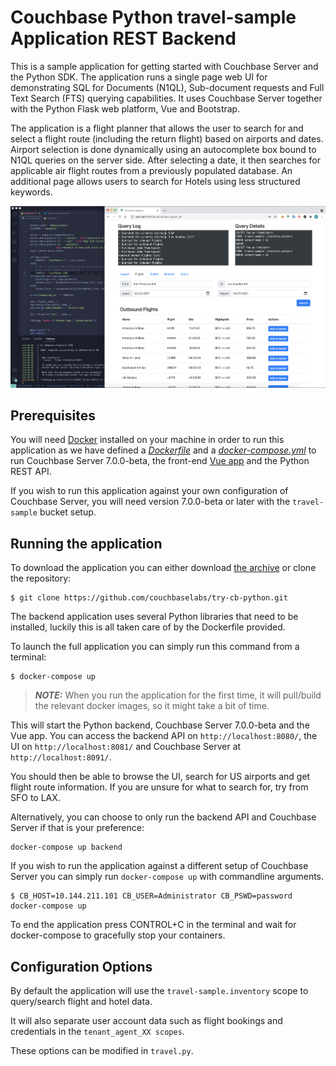 # Couchbase Python travel-sample Application REST Backend
This is a sample application for getting started with Couchbase Server and the Python SDK. 
The application runs a single page web UI for demonstrating SQL for Documents (N1QL), Sub-document requests and Full Text Search (FTS) querying capabilities. 
It uses Couchbase Server together with the Python Flask web platform, Vue and Bootstrap.

The application is a flight planner that allows the user to search for and select a flight route (including the return flight) based on airports and dates. 
Airport selection is done dynamically using an autocomplete box bound to N1QL queries on the server side. After selecting a date, it then searches 
for applicable air flight routes from a previously populated database. An additional page allows users to search for Hotels using less structured keywords.

![Application](app.png)

## Prerequisites
You will need [Docker](https://docs.docker.com/get-docker/) installed on your machine in order to run this application as we have defined a [_Dockerfile_](Dockerfile) and a [_docker-compose.yml_](docker-compose.yml) to run Couchbase Server 7.0.0-beta, the front-end [Vue app](https://github.com/couchbaselabs/try-cb-frontend-v2.git) and the Python REST API.

If you wish to run this application against your own configuration of Couchbase Server, you will need version 7.0.0-beta or later with the `travel-sample` bucket setup.

## Running the application
To download the application you can either download [the archive](https://github.com/couchbaselabs/try-cb-python/archive/master.zip) or clone the repository:

```
$ git clone https://github.com/couchbaselabs/try-cb-python.git
```

The backend application uses several Python libraries that need to be installed, luckily this is all taken care of by the Dockerfile provided.

To launch the full application you can simply run this command from a terminal:

```
$ docker-compose up
```

> **_NOTE:_** When you run the application for the first time, it will pull/build the relevant docker images, so it might take a bit of time.

This will start the Python backend, Couchbase Server 7.0.0-beta and the Vue app.
You can access the backend API on `http://localhost:8080/`, the UI on `http://localhost:8081/` and Couchbase Server at `http://localhost:8091/`.

You should then be able to browse the UI, search for US airports and get flight route information. If you are unsure for what to search for, try from SFO to LAX.

Alternatively, you can choose to only run the backend API and Couchbase Server if that is your preference:
```
docker-compose up backend
```

If you wish to run the application against a different setup of Couchbase Server
you can simply run `docker-compose up` with commandline arguments.

```
$ CB_HOST=10.144.211.101 CB_USER=Administrator CB_PSWD=password docker-compose up 
```

To end the application press CONTROL+C in the terminal and wait for docker-compose to gracefully stop your containers.

## Configuration Options

By default the application will use the `travel-sample.inventory` scope to query/search flight and hotel data.

It will also separate user account data such as flight bookings and credentials in the `tenant_agent_XX scopes`.  

These options can be modified in `travel.py`.
